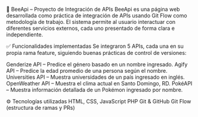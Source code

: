 🐝 BeeApi – Proyecto de Integración de APIs
BeeApi es una página web desarrollada como práctica de integración de APIs usando Git Flow como metodología de trabajo. El sistema permite al usuario interactuar con diferentes servicios externos, cada uno presentado de forma clara e independiente.

✅ Funcionalidades implementadas
Se integraron 5 APIs, cada una en su propia rama feature, siguiendo buenas prácticas de control de versiones:

Genderize API – Predice el género basado en un nombre ingresado.
Agify API – Predice la edad promedio de una persona según el nombre.
Universities API – Muestra universidades de un país ingresado en inglés.
OpenWeather API – Muestra el clima actual en Santo Domingo, RD.
PokéAPI – Muestra información detallada de un Pokémon ingresado por nombre.

⚙️ Tecnologías utilizadas
HTML, CSS, JavaScript
PHP
Git & GitHub
Git Flow (estructura de ramas y PRs)
